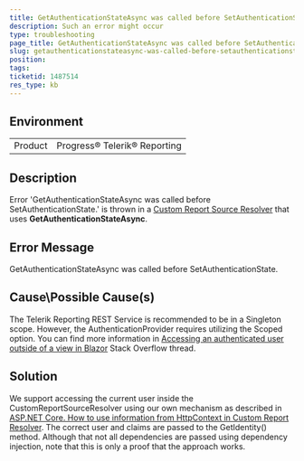 ```yaml
---
title: GetAuthenticationStateAsync was called before SetAuthenticationState
description: Such an error might occur 
type: troubleshooting
page_title: GetAuthenticationStateAsync was called before SetAuthenticationState
slug: getauthenticationstateasync-was-called-before-setauthenticationstate
position: 
tags: 
ticketid: 1487514
res_type: kb
---
```


## Environment
<table>
	<tbody>
		<tr>
			<td>Product</td>
			<td>Progress® Telerik® Reporting</td>
		</tr>
	</tbody>
</table>


## Description

Error 'GetAuthenticationStateAsync was called before SetAuthenticationState.' is thrown in a [Custom Report Source Resolver](../reporting/telerik-reporting-rest-custom-report-resolver) that uses **GetAuthenticationStateAsync**.

## Error Message
GetAuthenticationStateAsync was called before SetAuthenticationState.

## Cause\Possible Cause(s)
The Telerik Reporting REST Service is recommended to be in a Singleton scope. However, the AuthenticationProvider requires utilizing the Scoped option. You can find more information in [Accessing an authenticated user outside of a view in Blazor](https://stackoverflow.com/questions/59744356/accessinging-an-authenticated-user-outside-of-a-view-in-blazor) Stack Overflow thread.

## Solution
We support accessing the current user inside the CustomReportSourceResolver using our own mechanism as described in [ASP.NET Core. How to use information from HttpContext in Custom Report Resolver](./core-how-to-pass-information-from-httpcontext-to-reporting-engine). The correct user and claims are passed to the GetIdentity() method. Although that not all dependencies are passed using dependency injection, note that this is only a proof that the approach works. 
